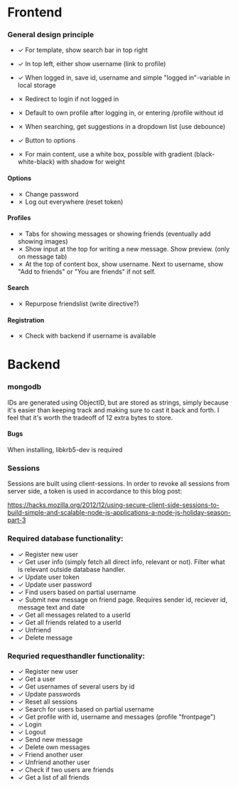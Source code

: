 # Frontend

### General design principle
- ✓ For template, show search bar in top right
- ✓ In top left, either show username (link to profile)
- ✓ When logged in, save id, username and simple "logged in"-variable in local storage
- ✗ Redirect to login if not logged in
- ✗ Default to own profile after logging in, or entering /profile without id
- ✗ When searching, get suggestions in a dropdown list (use debounce)
- ✓ Button to options

- ✗ For main content, use a white box, possible with gradient (black-white-black) with shadow for weight

#### Options
- ✗ Change password
- ✗ Log out everywhere (reset token)

#### Profiles
- ✗ Tabs for showing messages or showing friends (eventually add showing images)
- ✗ Show input at the top for writing a new message. Show preview. (only on message tab)
- ✗ At the top of content box, show username. Next to username, show "Add to friends" or "You are friends" if not self.

#### Search
- ✗ Repurpose friendslist (write directive?)

#### Registration
- ✗ Check with backend if username is available


# Backend
### mongodb
IDs are generated using ObjectID, but are stored as strings, simply because it's easier than keeping track and making sure to cast it back and forth. I feel that it's worth the tradeoff of 12 extra bytes to store.

#### Bugs
When installing, libkrb5-dev is required

### Sessions
Sessions are built using client-sessions. In order to revoke all sessions from server side, a token is used in accordance to this blog post:

https://hacks.mozilla.org/2012/12/using-secure-client-side-sessions-to-build-simple-and-scalable-node-js-applications-a-node-js-holiday-season-part-3

### Required database functionality:
- ✓ Register new user
- ✓ Get user info (simply fetch all direct info, relevant or not). Filter what is relevant outside database handler.
- ✓ Update user token
- ✓ Update user password
- ✓ Find users based on partial username
- ✓ Submit new message on friend page. Requires sender id, reciever id, message text and date
- ✓ Get all messages related to a userId
- ✓ Get all friends related to a userId
- ✓ Unfriend
- ✓ Delete message

### Requried requesthandler functionality:
- ✓ Register new user
- ✓ Get a user
- ✓ Get usernames of several users by id
- ✓ Update passwords
- ✓ Reset all sessions
- ✓ Search for users based on partial username
- ✓ Get profile with id, username and messages (profile "frontpage")
- ✓ Login
- ✓ Logout
- ✓ Send new message
- ✓ Delete own messages
- ✓ Friend another user
- ✓ Unfriend another user
- ✓ Check if two users are friends
- ✓ Get a list of all friends
